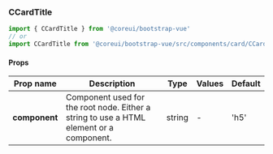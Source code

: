 ### CCardTitle

```jsx
import { CCardTitle } from '@coreui/bootstrap-vue'
// or
import CCardTitle from '@coreui/bootstrap-vue/src/components/card/CCardTitle'
```

#### Props

| Prop name     | Description                                                                             | Type   | Values | Default |
| ------------- | --------------------------------------------------------------------------------------- | ------ | ------ | ------- |
| **component** | Component used for the root node. Either a string to use a HTML element or a component. | string | -      | 'h5'    |
